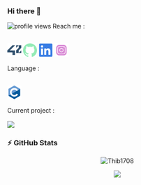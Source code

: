 ### Hi there 👋
 <img src="https://gpvc.arturio.dev/Thib1708" alt="profile views">
Reach me :
<p><br>
<a href="https://profile.intra.42.fr/users/tgiraudo"> <img height="32" width="32" src="https://raw.githubusercontent.com/Thib1708/Thib1708/45afb30c75e424a33b8853ba547fd3bef5385f37/assets/42.svg" alt="42"><a/>
  <a href="https://github.com/Thib1708"> <img height="32" width="32" src="https://raw.githubusercontent.com/Thib1708/Thib1708/45afb30c75e424a33b8853ba547fd3bef5385f37/assets/github.svg" alt="Github"><a/>
  <a href="https://www.linkedin.com/in/thibault-giraudon-547913240/"><img height="32" width="32" src="https://raw.githubusercontent.com/Thib1708/Thib1708/45afb30c75e424a33b8853ba547fd3bef5385f37/assets/linkedin.svg" alt="LinkedIn"/></a> 
  <a href="https://www.instagram.com/thibault.giraudon/" target="_blank"><img height="32" width="32" src="https://raw.githubusercontent.com/Thib1708/Thib1708/45afb30c75e424a33b8853ba547fd3bef5385f37/assets/instagram.svg" alt="Instagram"/></a>
</p>
Language : 
<p><br>
  <img height="32" width="32" src="https://github.com/devicons/devicon/blob/master/icons/c/c-original.svg" alt="c">
</p>

Current project :
<p>
  <a href="https://github.com/eliaszanotti/minishell" target="_blank"><img align="center" src="https://github-readme-stats.vercel.app/api/pin/?username=eliaszanotti&repo=minishell&theme=cobalt""></a>
   </p>

### ⚡ GitHub Stats   

<p align="center"><img src="https://github-readme-stats.vercel.app/api?username=Thib1708&show_icons=true&theme=cobalt" alt="Thib1708" />
<p align="center"><img src="https://github-readme-stats.vercel.app/api/top-langs/?username=Thib1708&layout=compact&count_private=true&theme=cobalt" />
